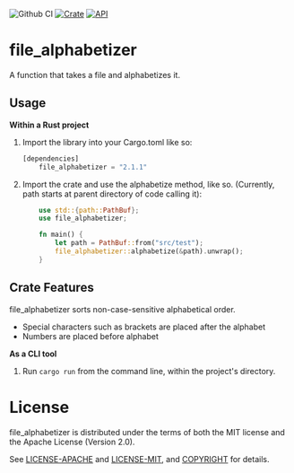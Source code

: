 ![Github CI](https://github.com/lasagnamassage/file_alphabetizer/actions/workflows/rust.yml/badge.svg)
[![Crate](https://img.shields.io/crates/v/file_alphabetizer.svg)](https://crates.io/crates/file_alphabetizer)
[![API](https://docs.rs/file_alphabetizer/badge.svg)](https://docs.rs/file_alphabetizer)

# file_alphabetizer
A function that takes a file and alphabetizes it.

## Usage

**Within a Rust project**
1. Import the library into your Cargo.toml like so:
    ```Rust
    [dependencies] 
        file_alphabetizer = "2.1.1"
    ```
2. Import the crate and use the alphabetize method, like so.
    (Currently, path starts at parent directory of code calling it):
    ```rust
        use std::{path::PathBuf};
        use file_alphabetizer;

        fn main() {
            let path = PathBuf::from("src/test");
            file_alphabetizer::alphabetize(&path).unwrap();
        }
    ```

## Crate Features

file_alphabetizer sorts non-case-sensitive alphabetical order.
- Special characters such as brackets are placed after the alphabet
- Numbers are placed before alphabet


**As a CLI tool**
1. Run `cargo run` from the command line, within the project's directory.

# License

file_alphabetizer is distributed under the terms of both the MIT license and the
Apache License (Version 2.0).

See [LICENSE-APACHE](LICENSE-APACHE) and [LICENSE-MIT](LICENSE-MIT), and
[COPYRIGHT](COPYRIGHT) for details.
